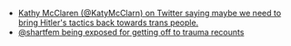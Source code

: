 * [Kathy McClaren (@KatyMcClarn) on Twitter saying maybe we need to bring Hitler's tactics back towards trans people.](https://archive.ph/kiqZi)
* [@shartfem being exposed for getting off to trauma recounts](https://archive.ph/Oc30b)
